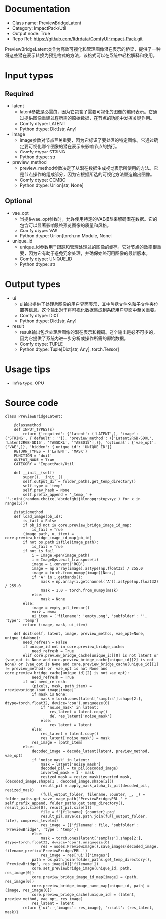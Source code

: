 # Documentation
- Class name: PreviewBridgeLatent
- Category: ImpactPack/Util
- Output node: True
- Repo Ref: https://github.com/ltdrdata/ComfyUI-Impact-Pack.git

PreviewBridgeLatent类作为高效可视化和管理图像潜在表示的桥梁，提供了一种将这些潜在表示转换为预览格式的方法，该格式可以在系统中轻松解释和使用。

# Input types
## Required
- latent
    - latent参数是必需的，因为它包含了需要可视化的图像的编码表示。它通过提供图像重建过程所需的原始数据，在节点的功能中发挥关键作用。
    - Comfy dtype: LATENT
    - Python dtype: Dict[str, Any]
- image
    - image参数对节点至关重要，因为它标识了要处理的特定图像。它通过确定要可视化哪个图像的潜在表示来影响节点的执行。
    - Comfy dtype: STRING
    - Python dtype: str
- preview_method
    - preview_method参数决定了从潜在数据生成视觉表示所使用的方法。它是节点操作的组成部分，因为它根据所选的可视化方法塑造输出图像。
    - Comfy dtype: COMBO
    - Python dtype: Union[str, None]
## Optional
- vae_opt
    - 当提供vae_opt参数时，允许使用特定的VAE模型来解码潜在数据。它的包含可以显著影响最终预览图像的质量和风格。
    - Comfy dtype: VAE
    - Python dtype: Union[torch.nn.Module, None]
- unique_id
    - unique_id参数用于跟踪和管理处理过的图像的缓存。它对节点的效率很重要，因为它有助于避免冗余处理，并确保始终可用图像的最新版本。
    - Comfy dtype: UNIQUE_ID
    - Python dtype: str

# Output types
- ui
    - ui输出提供了处理后图像的用户界面表示，其中包括文件名和子文件夹位置等信息。这个输出对于将可视化数据集成到系统用户界面中至关重要。
    - Comfy dtype: DICT
    - Python dtype: Dict[str, Any]
- result
    - result输出包含处理后图像的潜在表示和掩码。这个输出是必不可少的，因为它提供了系统内进一步分析或操作所需的原始数据。
    - Comfy dtype: TUPLE
    - Python dtype: Tuple[Dict[str, Any], torch.Tensor]

# Usage tips
- Infra type: CPU

# Source code
```
class PreviewBridgeLatent:

    @classmethod
    def INPUT_TYPES(s):
        return {'required': {'latent': ('LATENT',), 'image': ('STRING', {'default': ''}), 'preview_method': (['Latent2RGB-SDXL', 'Latent2RGB-SD15', 'TAESDXL', 'TAESD15'],)}, 'optional': {'vae_opt': ('VAE',)}, 'hidden': {'unique_id': 'UNIQUE_ID'}}
    RETURN_TYPES = ('LATENT', 'MASK')
    FUNCTION = 'doit'
    OUTPUT_NODE = True
    CATEGORY = 'ImpactPack/Util'

    def __init__(self):
        super().__init__()
        self.output_dir = folder_paths.get_temp_directory()
        self.type = 'temp'
        self.prev_hash = None
        self.prefix_append = '_temp_' + ''.join((random.choice('abcdefghijklmnopqrstupvxyz') for x in range(5)))

    @staticmethod
    def load_image(pb_id):
        is_fail = False
        if pb_id not in core.preview_bridge_image_id_map:
            is_fail = True
        (image_path, ui_item) = core.preview_bridge_image_id_map[pb_id]
        if not os.path.isfile(image_path):
            is_fail = True
        if not is_fail:
            i = Image.open(image_path)
            i = ImageOps.exif_transpose(i)
            image = i.convert('RGB')
            image = np.array(image).astype(np.float32) / 255.0
            image = torch.from_numpy(image)[None,]
            if 'A' in i.getbands():
                mask = np.array(i.getchannel('A')).astype(np.float32) / 255.0
                mask = 1.0 - torch.from_numpy(mask)
            else:
                mask = None
        else:
            image = empty_pil_tensor()
            mask = None
            ui_item = {'filename': 'empty.png', 'subfolder': '', 'type': 'temp'}
        return (image, mask, ui_item)

    def doit(self, latent, image, preview_method, vae_opt=None, unique_id=None):
        need_refresh = False
        if unique_id not in core.preview_bridge_cache:
            need_refresh = True
        elif core.preview_bridge_cache[unique_id][0] is not latent or (vae_opt is None and core.preview_bridge_cache[unique_id][2] is not None) or (vae_opt is None and core.preview_bridge_cache[unique_id][1] != preview_method) or (vae_opt is not None and core.preview_bridge_cache[unique_id][2] is not vae_opt):
            need_refresh = True
        if not need_refresh:
            (pixels, mask, path_item) = PreviewBridge.load_image(image)
            if mask is None:
                mask = torch.ones(latent['samples'].shape[2:], dtype=torch.float32, device='cpu').unsqueeze(0)
                if 'noise_mask' in latent:
                    res_latent = latent.copy()
                    del res_latent['noise_mask']
                else:
                    res_latent = latent
            else:
                res_latent = latent.copy()
                res_latent['noise_mask'] = mask
            res_image = [path_item]
        else:
            decoded_image = decode_latent(latent, preview_method, vae_opt)
            if 'noise_mask' in latent:
                mask = latent['noise_mask']
                decoded_pil = to_pil(decoded_image)
                inverted_mask = 1 - mask
                resized_mask = resize_mask(inverted_mask, (decoded_image.shape[1], decoded_image.shape[2]))
                result_pil = apply_mask_alpha_to_pil(decoded_pil, resized_mask)
                (full_output_folder, filename, counter, _, _) = folder_paths.get_save_image_path('PreviewBridge/PBL-' + self.prefix_append, folder_paths.get_temp_directory(), result_pil.size[0], result_pil.size[1])
                file = f'{filename}_{counter}.png'
                result_pil.save(os.path.join(full_output_folder, file), compress_level=4)
                res_image = [{'filename': file, 'subfolder': 'PreviewBridge', 'type': 'temp'}]
            else:
                mask = torch.ones(latent['samples'].shape[2:], dtype=torch.float32, device='cpu').unsqueeze(0)
                res = nodes.PreviewImage().save_images(decoded_image, filename_prefix='PreviewBridge/PBL-')
                res_image = res['ui']['images']
            path = os.path.join(folder_paths.get_temp_directory(), 'PreviewBridge', res_image[0]['filename'])
            core.set_previewbridge_image(unique_id, path, res_image[0])
            core.preview_bridge_image_id_map[image] = (path, res_image[0])
            core.preview_bridge_image_name_map[unique_id, path] = (image, res_image[0])
            core.preview_bridge_cache[unique_id] = (latent, preview_method, vae_opt, res_image)
            res_latent = latent
        return {'ui': {'images': res_image}, 'result': (res_latent, mask)}
```